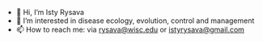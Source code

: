 - 👋 Hi, I’m Isty Rysava
- 👀 I’m interested in disease ecology, evolution, control and management
- 📫 How to reach me: via rysava@wisc.edu or istyrysava@gmail.com

<!---
IstyRsquared/IstyRsquared is a ✨ special ✨ repository because its `README.md` (this file) appears on your GitHub profile.
You can click the Preview link to take a look at your changes.
--->
